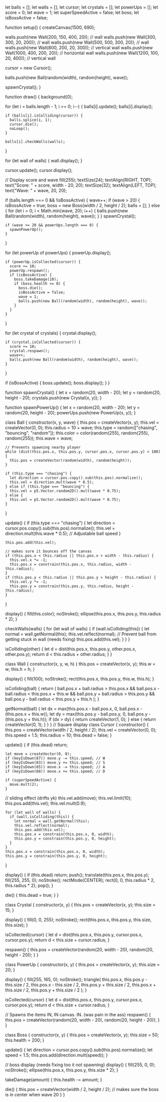 let balls = [];
let walls = [];
let cursor;
let crystals = [];
let powerUps = [];
let score = 0;
let wave = 1;
let superSpeedActive = false;
let boss;
let isBossActive = false;


function setup() {
  createCanvas(1500, 690);

  walls.push(new Wall(200, 150, 400, 20)); //  wall
  walls.push(new Wall(300, 300, 20, 200)); //  wall
  walls.push(new Wall(500, 500, 300, 20)); //  wall
  walls.push(new Wall(800, 200, 20, 300)); //  vertical wall
  walls.push(new Wall(1000, 400, 200, 20)); //  horizontal wall
  walls.push(new Wall(1200, 100, 20, 400)); // vertical wall

  cursor = new Cursor();

  balls.push(new Ball(random(width), random(height), wave));

  spawnCrystal();
}

function draw() {
  background(0);

  for (let i = balls.length - 1; i >= 0; i--) {
    balls[i].update();
    balls[i].display();

    if (balls[i].isColliding(cursor)) {
      balls.splice(i, 1);  
      cursor.die();  
      noLoop();
    }

    balls[i].checkWalls(walls);
  }

  for (let wall of walls) {
    wall.display();
  }

  cursor.update();
  cursor.display();

  // Display score and wave
  fill(255);
  textSize(24);
  textAlign(RIGHT, TOP);
  text("Score: " + score, width - 20, 20);
  textSize(32);
  textAlign(LEFT, TOP);
  text("Wave: " + wave, 20, 20);

  if (balls.length === 0 && !isBossActive) {
    wave++;
    if (wave > 20) {
      isBossActive = true;
      boss = new Boss(width / 2, height / 2);
      balls = [];
    } else {
      for (let i = 0; i < Math.min(wave, 20); i++) {
        balls.push(new Ball(random(width), random(height), wave));
      }
    }
    spawnCrystal();

    if (wave >= 20 && powerUps.length === 0) {
      spawnPowerUp();
    }
  }

  for (let powerUp of powerUps) {
    powerUp.display();

    if (powerUp.isCollected(cursor)) {
      score += 10;
      powerUp.respawn();
      if (isBossActive) {
        boss.takeDamage(10);
        if (boss.health <= 0) {
          boss.die();
          isBossActive = false;
          wave = 1;
          balls.push(new Ball(random(width), random(height), wave));
        }
      }
    }
  }

  for (let crystal of crystals) {
    crystal.display();

    if (crystal.isCollected(cursor)) {
      score += 10; 
      crystal.respawn();
      wave++; 
      balls.push(new Ball(random(width), random(height), wave));
    }
  }

  if (isBossActive) {
    boss.update();
    boss.display();
  }
}

function spawnCrystal() {
  let x = random(20, width - 20);
  let y = random(20, height - 20);
  crystals.push(new Crystal(x, y));
}

function spawnPowerUp() {
  let x = random(20, width - 20);
  let y = random(20, height - 20);
  powerUps.push(new PowerUp(x, y));
}

class Ball {
  constructor(x, y, wave) {
    this.pos = createVector(x, y);
    this.vel = createVector(0, 0); 
    this.radius = 10 + wave; 
    this.type = random(["chasing", "bouncing", "random"]); 
    this.color = color(random(255), random(255), random(255));
    this.wave = wave;

    // Prevents spawning nearby player
    while (dist(this.pos.x, this.pos.y, cursor.pos.x, cursor.pos.y) < 100) {
      this.pos = createVector(random(width), random(height));
    }

    if (this.type === "chasing") {
      let direction = cursor.pos.copy().sub(this.pos).normalize();
      this.vel = direction.mult(wave * 0.5); 
    } else if (this.type === "bouncing") {
      this.vel = p5.Vector.random2D().mult(wave * 0.75);
    } else {
      this.vel = p5.Vector.random2D().mult(wave * 0.75);
    }
  }

  update() {
    if (this.type === "chasing") {
      let direction = cursor.pos.copy().sub(this.pos).normalize();
      this.vel = direction.mult(this.wave * 0.5); // Adjustable ball speed
    }

    this.pos.add(this.vel);

    // makes sure it bounces off the canvas
    if (this.pos.x < this.radius || this.pos.x > width - this.radius) {
      this.vel.x *= -1;
      this.pos.x = constrain(this.pos.x, this.radius, width - this.radius);
    }
    if (this.pos.y < this.radius || this.pos.y > height - this.radius) {
      this.vel.y *= -1;
      this.pos.y = constrain(this.pos.y, this.radius, height - this.radius);
    }
  }

  display() {
    fill(this.color);
    noStroke();
    ellipse(this.pos.x, this.pos.y, this.radius * 2);
  }

  checkWalls(walls) {
    for (let wall of walls) {
      if (wall.isColliding(this)) {
        let normal = wall.getNormal(this);
        this.vel.reflect(normal);
        // Prevent ball from getting stuck in wall (needs fixing)
        this.pos.add(this.vel);
      }
    }
  }

  isColliding(other) {
    let d = dist(this.pos.x, this.pos.y, other.pos.x, other.pos.y);
    return d < this.radius + other.radius;
  }
}

class Wall {
  constructor(x, y, w, h) {
    this.pos = createVector(x, y);
    this.w = w;
    this.h = h;
  }

  display() {
    fill(100);
    noStroke();
    rect(this.pos.x, this.pos.y, this.w, this.h);
  }

  isColliding(ball) {
    return (
      ball.pos.x + ball.radius > this.pos.x &&
      ball.pos.x - ball.radius < this.pos.x + this.w &&
      ball.pos.y + ball.radius > this.pos.y &&
      ball.pos.y - ball.radius < this.pos.y + this.h
    );
  }

  getNormal(ball) {
    let dx = max(this.pos.x - ball.pos.x, 0, ball.pos.x - (this.pos.x + this.w));
    let dy = max(this.pos.y - ball.pos.y, 0, ball.pos.y - (this.pos.y + this.h));
    if (dx > dy) {
      return createVector(1, 0);
    } else {
      return createVector(0, 1);
    }
  }
}
// Square display
class Cursor {
  constructor() {
    this.pos = createVector(width / 2, height / 2);
    this.vel = createVector(0, 0);
    this.speed = 1.5;
    this.radius = 10;
    this.dead = false;
  }

  update() {
    if (this.dead) return;

    let move = createVector(0, 0);
    if (keyIsDown(87)) move.y -= this.speed; // W
    if (keyIsDown(83)) move.y += this.speed; // S
    if (keyIsDown(65)) move.x -= this.speed; // A
    if (keyIsDown(68)) move.x += this.speed; // D

    if (superSpeedActive) {
      move.mult(2);
    }
// sliding effect (drifts yk)
    this.vel.add(move);
    this.vel.limit(10);  
    this.pos.add(this.vel);
    this.vel.mult(0.9);

    for (let wall of walls) {
      if (wall.isColliding(this)) {
        let normal = wall.getNormal(this);
        this.vel.reflect(normal);
        this.pos.add(this.vel);
        this.pos.x = constrain(this.pos.x, 0, width);
        this.pos.y = constrain(this.pos.y, 0, height);
      }
    }
    this.pos.x = constrain(this.pos.x, 0, width);
    this.pos.y = constrain(this.pos.y, 0, height);
  }

  display() {
    if (this.dead) return;
    push();
    translate(this.pos.x, this.pos.y);
    fill(255, 255, 0);
    noStroke();
    rectMode(CENTER);
    rect(0, 0, this.radius * 2, this.radius * 2);
    pop();
  }

  die() {
    this.dead = true;
  }
}

class Crystal {
  constructor(x, y) {
    this.pos = createVector(x, y);
    this.size = 15;
  }

  display() {
    fill(0, 0, 255);
    noStroke();
    rect(this.pos.x, this.pos.y, this.size, this.size);
  }

  isCollected(cursor) {
    let d = dist(this.pos.x, this.pos.y, cursor.pos.x, cursor.pos.y);
    return d < this.size + cursor.radius;
  }

  respawn() {
    this.pos = createVector(random(20, width - 20), random(20, height - 20));
  }
}

class PowerUp {
  constructor(x, y) {
    this.pos = createVector(x, y);
    this.size = 20;
  }

  display() {
    fill(255, 165, 0);
    noStroke();
    triangle(
      this.pos.x, this.pos.y - this.size / 2,
      this.pos.x - this.size / 2, this.pos.y + this.size / 2,
      this.pos.x + this.size / 2, this.pos.y + this.size / 2
    );
  }

  isCollected(cursor) {
    let d = dist(this.pos.x, this.pos.y, cursor.pos.x, cursor.pos.y);
    return d < this.size + cursor.radius;
  }

  // Spawns the items IN, IN canvas. IN. (was pain in the ass)
  respawn() {
    this.pos = createVector(random(20, width - 20), random(20, height - 20));
  }
}

class Boss {
  constructor(x, y) {
    this.pos = createVector(x, y);
    this.size = 50;
    this.health = 200;
  }

  update() {
    let direction = cursor.pos.copy().sub(this.pos).normalize();
    let speed = 1.5;
    this.pos.add(direction.mult(speed));
  }

  // boss display (needs fixing too it not spawning)
  display() {
    fill(255, 0, 0);
    noStroke();
    ellipse(this.pos.x, this.pos.y, this.size * 2);
  }

  takeDamage(amount) {
    this.health -= amount;
  }

  die() {
    this.pos = createVector(width / 2, height / 2); // makes sure the boss is in center when wave 20
  }
}
